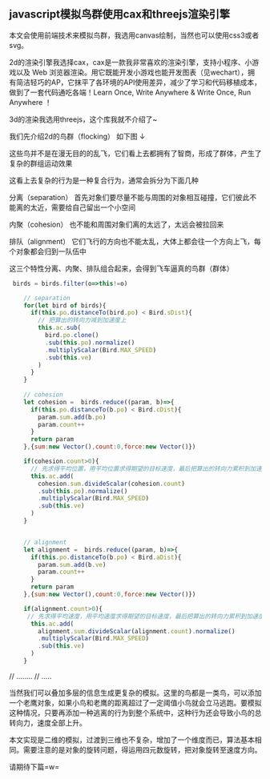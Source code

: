 ## javascript模拟鸟群使用cax和threejs渲染引擎

本文会使用前端技术来模拟鸟群，我选用canvas绘制，当然也可以使用css3或者svg。

2d的渲染引擎我选择cax，cax是一款我非常喜欢的渲染引擎，支持小程序、小游戏以及 Web 浏览器渲染。用它既能开发小游戏也能开发图表（见wechart），拥有简洁轻巧的AP，它抹平了各环境的API使用差异，减少了学习和代码移植成本，做到了一套代码通吃各端！Learn Once, Write Anywhere & Write Once, Run Anywhere ！

3d的渲染我选用threejs，这个库我就不介绍了~

我们先介绍2d的鸟群（flocking） 如下图 ↓

这些鸟并不是在漫无目的的乱飞，它们看上去都拥有了智商，形成了群体，产生了复杂的群组运动效果

这看上去复杂的行为是一种复合行为，通常会拆分为下面几种

分离（separation）
首先对象们要尽量不能与周围的对象相互碰撞，它们彼此不能离的太近，需要给自己留出一个小空间


内聚（cohesion）
也不能和周围对象们离的太远了，太远会被拉回来

排队（alignment）
它们飞行的方向也不能太乱，大体上都会往一个方向上飞，每个对象都会归到一队伍中

这三个特性分离、内聚、排队组合起来，会得到飞车逼真的鸟群（群体）

```js
 birds = birds.filter(o=>this!=o)

    // separation
    for(let bird of birds){
      if(this.po.distanceTo(bird.po) < Bird.sDist){
        // 把算出的转向力减到加速度上
        this.ac.sub(
          bird.po.clone()
          .sub(this.po).normalize()
          .multiplyScalar(Bird.MAX_SPEED)
          .sub(this.ve)
        )
      } 
    }
      
    // cohesion
    let cohesion =  birds.reduce((param, b)=>{
      if(this.po.distanceTo(b.po) < Bird.cDist){
        param.sum.add(b.po)
        param.count++
      }
      return param
    },{sum:new Vector(),count:0,force:new Vector()})

    if(cohesion.count>0){
      // 先求得平均位置，用平均位置求得期望的目标速度，最后把算出的转向力累积到加速度上
      this.ac.add(
        cohesion.sum.divideScalar(cohesion.count)
        .sub(this.po).normalize()
        .multiplyScalar(Bird.MAX_SPEED)
        .sub(this.ve)
      )
    }


    // alignment
    let alignment =  birds.reduce((param, b)=>{
      if(this.po.distanceTo(b.po) < Bird.aDist){
        param.sum.add(b.ve)
        param.count++
      }
      return param
    },{sum:new Vector(),count:0,force:new Vector()})

    if(alignment.count>0){
     // 先求得平均速度，用平均速度求得期望的目标速度，最后把算出的转向力累积到加速度上
      this.ac.add(
        alignment.sum.divideScalar(alignment.count).normalize()
        .multiplyScalar(Bird.MAX_SPEED)
        .sub(this.ve) 
      )
    }
```

// ........
// .....


当然我们可以叠加多层的信息生成更复杂的模拟。这里的鸟都是一类鸟，可以添加一个老鹰对象，如果小鸟和老鹰的距离超过了一定阈值小鸟就会立马逃跑。要模拟这种情况，只要再添加一种逃离的行为到整个系统中，这种行为还会导致小鸟的总转向力，速度全部上升。

本文实现是二维的模拟，过渡到三维也不复杂，增加了一个维度而已，算法基本相同。需要注意的是对象的旋转问题，得运用四元数旋转，把对象旋转至速度方向。

请期待下篇=w=


